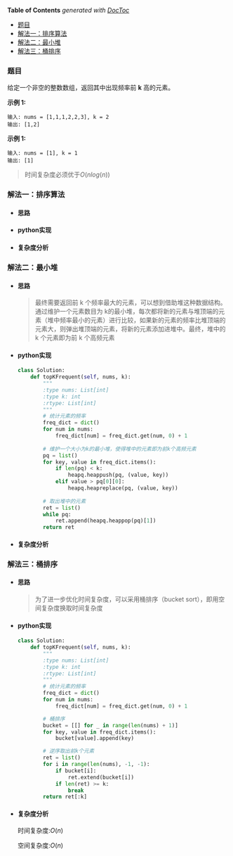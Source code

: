 <!-- START doctoc generated TOC please keep comment here to allow auto update -->
<!-- DON'T EDIT THIS SECTION, INSTEAD RE-RUN doctoc TO UPDATE -->
**Table of Contents**  *generated with [DocToc](https://github.com/thlorenz/doctoc)*

- [题目](#%E9%A2%98%E7%9B%AE)
- [解法一：排序算法](#%E8%A7%A3%E6%B3%95%E4%B8%80%E6%8E%92%E5%BA%8F%E7%AE%97%E6%B3%95)
- [解法二：最小堆](#%E8%A7%A3%E6%B3%95%E4%BA%8C%E6%9C%80%E5%B0%8F%E5%A0%86)
- [解法三：桶排序](#%E8%A7%A3%E6%B3%95%E4%B8%89%E6%A1%B6%E6%8E%92%E5%BA%8F)

<!-- END doctoc generated TOC please keep comment here to allow auto update -->

### 题目

给定一个非空的整数数组，返回其中出现频率前 **k** 高的元素。

**示例 1:**

```
输入: nums = [1,1,1,2,2,3], k = 2
输出: [1,2]
```

**示例 1:**

```
输入: nums = [1], k = 1
输出: [1]
```

> 时间复杂度必须优于$O(nlog(n))$

### 解法一：排序算法

- #### 思路

- #### python实现

- #### 复杂度分析

### 解法二：最小堆

- #### 思路

  > 最终需要返回前 k 个频率最大的元素，可以想到借助堆这种数据结构。通过维护一个元素数目为 k的最小堆，每次都将新的元素与堆顶端的元素（堆中频率最小的元素）进行比较，如果新的元素的频率比堆顶端的元素大，则弹出堆顶端的元素，将新的元素添加进堆中。最终，堆中的 k 个元素即为前 k 个高频元素

- #### python实现

  ```python
  class Solution:
      def topKFrequent(self, nums, k):
          """
          :type nums: List[int]
          :type k: int
          :rtype: List[int]
          """
          # 统计元素的频率
          freq_dict = dict()
          for num in nums:
              freq_dict[num] = freq_dict.get(num, 0) + 1
              
          # 维护一个大小为k的最小堆，使得堆中的元素即为前k个高频元素
          pq = list()
          for key, value in freq_dict.items():
              if len(pq) < k:
                  heapq.heappush(pq, (value, key))
              elif value > pq[0][0]:
                  heapq.heapreplace(pq, (value, key))
                  
          # 取出堆中的元素
          ret = list()
          while pq:
              ret.append(heapq.heappop(pq)[1])
          return ret
  ```

  

- #### 复杂度分析

### 解法三：桶排序

- #### 思路

  > 为了进一步优化时间复杂度，可以采用桶排序（bucket sort），即用空间复杂度换取时间复杂度

- #### python实现

  ```python
  class Solution:
      def topKFrequent(self, nums, k):
          """
          :type nums: List[int]
          :type k: int
          :rtype: List[int]
          """
          # 统计元素的频率
          freq_dict = dict()
          for num in nums:
              freq_dict[num] = freq_dict.get(num, 0) + 1
  
          # 桶排序
          bucket = [[] for _ in range(len(nums) + 1)]
          for key, value in freq_dict.items():
              bucket[value].append(key)
  
          # 逆序取出前k个元素
          ret = list()
          for i in range(len(nums), -1, -1):
              if bucket[i]:
                  ret.extend(bucket[i])
              if len(ret) >= k:
                  break
          return ret[:k]
  ```

  

- #### 复杂度分析

  时间复杂度:$O(n)$

  空间复杂度:$O(n)$

